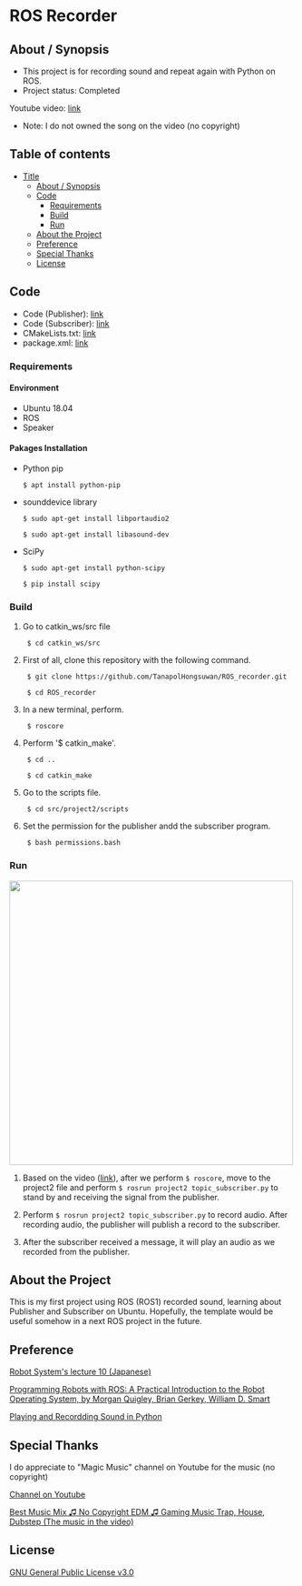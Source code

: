 # ROS Recorder

## About / Synopsis

* This project is for recording sound and repeat again with Python on ROS.
* Project status: Completed

Youtube video: [link](https://www.youtube.com/watch?v=sAakLz_z0dI&ab_channel=TanapolHongsuwan)
* Note: I do not owned the song on the video (no copyright)

## Table of contents

* [Title](#ros-recorder)
  * [About / Synopsis](#about--synopsis)
  * [Code](#code)
    * [Requirements](#requirements)
    * [Build](#build)
    * [Run](#run)
  * [About the Project](#about-the-project)
  * [Preference](#preference)
  * [Special Thanks](#special-thanks)
  * [License](#license)
  
## Code

* Code (Publisher): [link](https://github.com/TanapolHongsuwan/ROS_recorder/blob/main/topic_publisher.py)
* Code (Subscriber): [link](https://github.com/TanapolHongsuwan/ROS_recorder/blob/main/topic_subscriber.py)
* CMakeLists.txt: [link](https://github.com/TanapolHongsuwan/ROS_recorder/blob/main/CMakeLists.txt)
* package.xml: [link](https://github.com/TanapolHongsuwan/ROS_recorder/blob/main/package.xml)

### Requirements

#### Environment

  * Ubuntu 18.04
  * ROS
  * Speaker
  
#### Pakages Installation

  * Python pip 
  
  		$ apt install python-pip
  
  * sounddevice library
  
  		$ sudo apt-get install libportaudio2
  		
		$ sudo apt-get install libasound-dev
		    
  * SciPy
  		
		$ sudo apt-get install python-scipy
  
  		$ pip install scipy
  
### Build

1. Go to catkin_ws/src file

		$ cd catkin_ws/src

2. First of all, clone this repository with the following command.

		$ git clone https://github.com/TanapolHongsuwan/ROS_recorder.git
       
		$ cd ROS_recorder

3. In a new terminal, perform.
		
		$ roscore
		
4. Perform '$ catkin_make'.

		$ cd ..
		
		$ cd catkin_make
       
5. Go to the scripts file.

		$ cd src/project2/scripts
		
6. Set the permission for the publisher andd the subscriber program.

		$ bash permissions.bash
		
### Run

<img src="https://user-images.githubusercontent.com/67133469/103528563-87e01480-4ec7-11eb-80ab-092e47fa698b.jpg" width = "500">

1. Based on the video ([link](https://www.youtube.com/watch?v=sAakLz_z0dI&ab_channel=TanapolHongsuwan)), after we perform `$ roscore`, move to the project2 file and perform `$ rosrun project2 topic_subscriber.py` to stand by and receiving the signal from the publisher.

2. Perform `$ rosrun project2 topic_subscriber.py` to record audio. After recording audio, the publisher will publish a record to the subscriber.

3. After the subscriber received a message, it will play an audio as we recorded from the publisher.

## About the Project

This is my first project using ROS (ROS1) recorded sound, learning about Publisher and Subscriber on Ubuntu. Hopefully, the template would be useful somehow in a next ROS project in the future.

## Preference

[Robot System's lecture 10 (Japanese)](https://ryuichiueda.github.io/robosys2020/lesson10_ros.html#/)

[Programming Robots with ROS: A Practical Introduction to the Robot Operating System, by Morgan Quigley, Brian Gerkey, William D. Smart](https://www.amazon.com/Programming-Robots-ROS-Practical-Introduction/dp/1449323898)

[Playing and Recordding Sound in Python](https://realpython.com/playing-and-recording-sound-python/)

## Special Thanks

I do appreciate to "Magic Music" channel on Youtube for the music (no copyright)

[Channel on Youtube](https://www.youtube.com/channel/UCp6_KuNhT0kcFk-jXw9Tivg)

[Best Music Mix ♫ No Copyright EDM ♫ Gaming Music Trap, House, Dubstep (The music in the video)](https://www.youtube.com/watch?v=LaQj636PJh0&t=1940s&ab_channel=MagicMusic)

## License

[GNU General Public License v3.0](https://github.com/TanapolHongsuwan/ROS_recorder/blob/main/COPYING)
